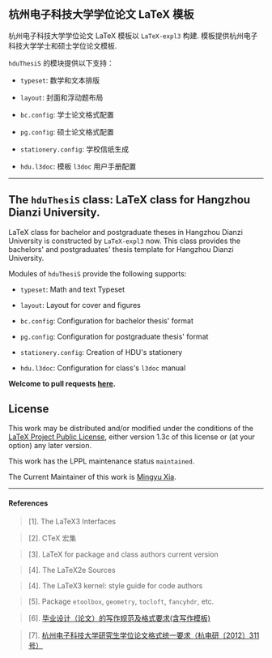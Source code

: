 ## 杭州电子科技大学学位论文 LaTeX 模板

杭州电子科技大学学位论文 LaTeX 模板以 `LaTeX-expl3` 构建.
模板提供杭州电子科技大学学士和硕士学位论文模板.

`hduThesiS` 的模块提供以下支持：

- `typeset`: 数学和文本排版

- `layout`: 封面和浮动题布局

- `bc.config`: 学士论文格式配置

- `pg.config`: 硕士论文格式配置

- `stationery.config`: 学校信纸生成

- `hdu.l3doc`: 模板 `l3doc` 用户手册配置

---

## The `hduThesiS` class: LaTeX class for Hangzhou Dianzi University.

LaTeX class for bachelor and postgraduate theses in Hangzhou Dianzi University
is constructed by `LaTeX-expl3` now. This class provides the bachelors' and
postgraduates' thesis template for Hangzhou Dianzi University.

Modules of `hduThesiS` provide the following supports:

- `typeset`: Math and text Typeset

- `layout`: Layout for cover and figures

- `bc.config`: Configuration for bachelor thesis' format

- `pg.config`: Configuration for postgraduate thesis' format

- `stationery.config`: Creation of HDU's stationery

- `hdu.l3doc`: Configuration for class's `l3doc` manual

**Welcome to pull requests [here](https://github.com/xiamyphys/hduthesis).**

## License

This work may be distributed and/or modified under the conditions of the [LaTeX Project Public License](http://www.latex-project.org/lppl.txt), either version 1.3c of this license or (at your option) any later version.

This work has the LPPL maintenance status `maintained`.

The Current Maintainer of this work is [Mingyu Xia](https://www.ctan.org/author/xia-my).

---

#### References

> [1]. The LaTeX3 Interfaces

> [2]. CTeX 宏集

> [3]. LaTeX for package and class authors current version

> [4]. The LaTeX2e Sources

> [4]. The LaTeX3 kernel: style guide for code authors

> [5]. Package `etoolbox`, `geometry`, `tocloft`, `fancyhdr`, etc.

> [6]. [毕业设计（论文）的写作规范及格式要求(含写作模板)](https://jwc.hdu.edu.cn/2022/0428/c4555a153813/page.htm)

> [7]. [杭州电子科技大学研究生学位论文格式统一要求（杭电研〔2012〕311号）](https://grs.hdu.edu.cn/2013/0507/c1730a51754/page.htm)
